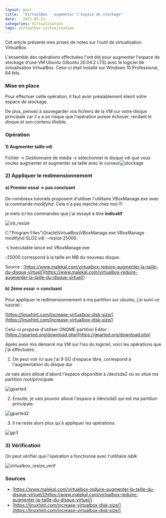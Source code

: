 ```yaml
---
layout: post
title:  "VirtualBox - augmenter l'espace de stockage"
date:   2021-05-11
categories: Virtualisation
tags: virtualbox virtualisation
---
```


Cet article présente mes prises de notes sur l'outil de virtualisation VirtualBox.

L'ensemble des opérations effectuées l'ont été pour augmenter l'espace de stockage d'une VM Ubuntu (Ubuntu 20.04.2 LTS) avec le logiciel de virtualisation VirtualBox. Celui-ci était installé sur Windows 10 Professional, 64 bits.

### Mise en place

Pour  effectuer cette opération, il faut avoir préalablement éteint votre espace de stockage.

De plus, pensez à sauvegarder vos fichiers de la VM sur votre disque principale car il y a un risque que l'opération puisse échouer, rendant le disque et son contenu illisible.

### Opération

#### 1) Augmenter taille vdi

 Fichier -> Gestionnaire de média -> sélectionner le disque vdi que vous voulez augmenter et augmenter sa taille avec le curseur![stockage]({{site.url_complet}}\assets\article\virtualBox\gparted_stockage.png)



### 2) Appliquer le redimensionnement 

#### a) Premier essai -> pas concluant

De nombreux tutoriels proposent d'utiliser l'utilitaire VBoxManage.exe avec la commande *modifyhd*. Cela n'a pas marché chez moi !!!

je mets ici les commandes que j'ai essayé à titre **indicatif**

![vb_resize]({{site.url_complet}}\assets\article\virtualBox\virtualbox_resize.JPG)

C:\"Program Files"\Oracle\VirtualBox\VBoxManage.exe VBoxManage modifyhd SLO2.vdi --resize 25000.

-L'exécutable lancé est VBoxManage.exe

-25000 correspond à la taille en MB du nouveau disque.

Source : [https://www.malekal.com/virtualbox-reduire-augmenter-la-taille-du-disque-virtuel/](https://www.malekal.com/virtualbox-reduire-augmenter-la-taille-du-disque-virtuel/)



#### b) 2ème essai -> concluant

 Pour appliquer le redimensionnement à ma partition sur ubuntu, j'ai suivi ce tutoriel :

[https://linuxhint.com/increase-virtualbox-disk-size/](https://linuxhint.com/increase-virtualbox-disk-size/)

Celui-ci propose d'utiliser GNOME partition Editor : [https://gparted.org/download.php](https://gparted.org/download.php)

Après avoir mis démarré ma VM sur l'iso du logiciel, voici les opérations que j'ai effectuées :



1) On peut voir ici que j'ai 9 GO d'espace libre, correspond à l'augmentation du disque dur

Je vais alors alloué d'abord l'espace disponible à /dev/sda2 où se situe ma partition root/principale

![gparted]({{site.url_complet}}\assets\article\virtualBox\gparted.JPG)





2) Ensuite, je vais pouvoir alloué l'espace à /dev/sda5 qui est ma partition principale.

![gparted2]({{site.url_complet}}\assets\article\virtualBox\gparted2.JPG)





3) Il ne reste alors plus qu'à appliquer les opérations.

![gp3]({{site.url_complet}}\assets\article\virtualBox\gparted0.JPG)



### 3) Vérification

On peut vérifier que l'opération a fonctionné avec l'utilitaire *lsblk*

![virtualbox_resize_verif]({{site.url_complet}}\assets\article\virtualBox\virtualbox_resize_verif.JPG) 



### Sources

- [https://www.malekal.com/virtualbox-reduire-augmenter-la-taille-du-disque-virtuel/](https://www.malekal.com/virtualbox-reduire-augmenter-la-taille-du-disque-virtuel/)
- [https://linuxhint.com/increase-virtualbox-disk-size/](https://linuxhint.com/increase-virtualbox-disk-size/)






